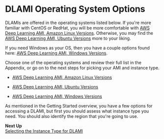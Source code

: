 # DLAMI Operating System Options<a name="overview-os"></a>

 DLAMIs are offered in the operating systems listed below\. If you're more familiar with CentOS or RedHat, you will be more comfortable with [AWS Deep Learning AMI, Amazon Linux Versions](al.md)\. Otherwise, you may find the [AWS Deep Learning AMI, Ubuntu Versions](ubuntu.md) more to your liking\.

If you need Windows as your OS, then you have a couple options found here: [AWS Deep Learning AMI, Windows Versions](win.md)\. 

 Choose one of the operating systems and review their full list in the Appendix, or go on to the next steps for picking your AMI and instance type\. 

+ [AWS Deep Learning AMI, Amazon Linux Versions](al.md)

+ [AWS Deep Learning AMI, Ubuntu Versions](ubuntu.md)

+ [AWS Deep Learning AMI, Windows Versions](win.md)

As mentioned in the Getting Started overview, you have a few options for accessing a DLAMI, but first you should assess what instance type you need\. You should also identify the region that you're going to use\. 

**Next Up**  
[Selecting the Instance Type for DLAMI](instance-select.md)